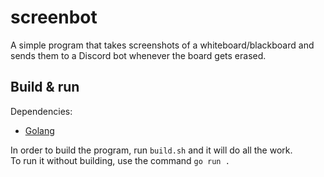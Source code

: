 # screenbot
A simple program that takes screenshots of a whiteboard/blackboard and sends them to a Discord bot whenever the board gets erased.

## Build & run

Dependencies:
 - [Golang](https://golang.org/)

In order to build the program, run `build.sh` and it will do all the work.  
To run it without building, use the command `go run .`
